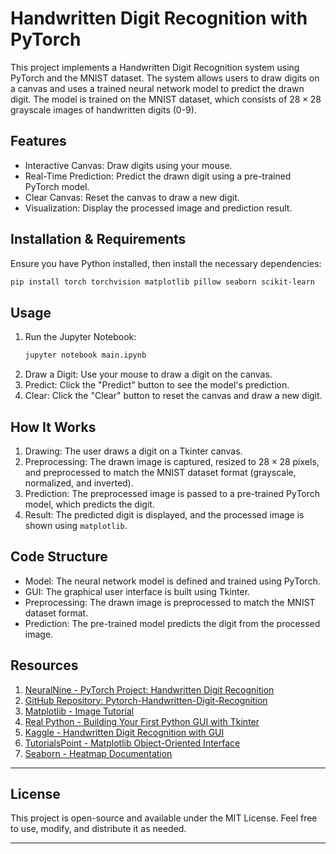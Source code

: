 # Handwritten Digit Recognition with PyTorch

This project implements a Handwritten Digit Recognition system using PyTorch and the MNIST dataset. The system allows users to draw digits on a canvas and uses a trained neural network model to predict the drawn digit. The model is trained on the MNIST dataset, which consists of $28\times 28$ grayscale images of handwritten digits (0-9).

## Features

- Interactive Canvas: Draw digits using your mouse.
- Real-Time Prediction: Predict the drawn digit using a pre-trained PyTorch model.
- Clear Canvas: Reset the canvas to draw a new digit.
- Visualization: Display the processed image and prediction result.

## Installation & Requirements

Ensure you have Python installed, then install the necessary dependencies:

```sh
pip install torch torchvision matplotlib pillow seaborn scikit-learn
```

## Usage

1. Run the Jupyter Notebook:
   ```sh
   jupyter notebook main.ipynb
   ```
2. Draw a Digit: Use your mouse to draw a digit on the canvas.
3. Predict: Click the "Predict" button to see the model's prediction.
4. Clear: Click the "Clear" button to reset the canvas and draw a new digit.

## How It Works

1. Drawing: The user draws a digit on a Tkinter canvas.
2. Preprocessing: The drawn image is captured, resized to $28\times 28$ pixels, and preprocessed to match the MNIST dataset format (grayscale, normalized, and inverted).
3. Prediction: The preprocessed image is passed to a pre-trained PyTorch model, which predicts the digit.
4. Result: The predicted digit is displayed, and the processed image is shown using `matplotlib`.

## Code Structure

- Model: The neural network model is defined and trained using PyTorch.
- GUI: The graphical user interface is built using Tkinter.
- Preprocessing: The drawn image is preprocessed to match the MNIST dataset format.
- Prediction: The pre-trained model predicts the digit from the processed image.

## Resources

1. [NeuralNine - PyTorch Project: Handwritten Digit Recognition](https://www.youtube.com/watch?v=vBlO87ZAiiw)
2. [GitHub Repository: Pytorch-Handwritten-Digit-Recognition](https://github.com/billy-enrizky/Pytorch-Handwritten-Digit-Recognition)
3. [Matplotlib - Image Tutorial](https://matplotlib.org/stable/tutorials/images.html)
4. [Real Python - Building Your First Python GUI with Tkinter](https://realpython.com/python-gui-tkinter/#building-your-first-python-gui-application-with-tkinter)
5. [Kaggle - Handwritten Digit Recognition with GUI](https://www.kaggle.com/code/ahmedelmaamounamin/handwritten-digit-recognition-with-gui/code#Handwritten-Digit-Recognition-with-GUI)
6. [TutorialsPoint - Matplotlib Object-Oriented Interface](https://www.tutorialspoint.com/matplotlib/matplotlib_object_oriented_interface.htm)
7. [Seaborn - Heatmap Documentation](https://seaborn.pydata.org/generated/seaborn.heatmap.html)


---
## License

This project is open-source and available under the MIT License. Feel free to use, modify, and distribute it as needed.

---